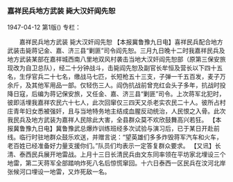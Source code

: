### 嘉祥民兵地方武装  毙大汉奸阎先恕

1947-04-12
第1版()
专栏：

　　嘉祥民兵地方武装
    毙大汉奸阎先恕
    【本报冀鲁豫九日电】喜祥民兵配合地方武装击毙蒋记金、嘉、济三县“剿匪”司令阎先恕。三月九日晚十二时我嘉祥民兵及地方武装某部在嘉祥城西南八里地双风村袭击当地大汉奸阎先恕部（原第三保安旅现改为自卫总队），经二十分钟战斗，击毙阎先恕及副官长牟恒及营长以下四十五名，生俘官兵二十七名，缴战马七匹，长短枪五十三支，子弹一千五百发，麦子万余斤，及其他军用品一部。仅轻伤三人。阎伪抗战前曾充红会头子多年，抗战时投降日寇，后编为蒋记保安旅，又任金、嘉、济三县“剿匪”司令。上次蒋军北犯时，彼即活埋我嘉祥农民六十七人，此次回窜仅三四天又杀老实农民二十人。彼所占村庄青年妇女悉被强奸，且与当地特务地主结成血腥反动统治，人民恨之入骨。此次我民兵及地方武装为嘉祥人民除此大害，全县群众莫不欢欣鼓舞高兴若狂。
    【本报冀鲁豫九日电】冀鲁豫武总爆炸训练班经多次试验与演习后，已于某日开赴前线。临行时驻地群众鼓乐欢送，并赠言说：“望英雄们多多炸毁蒋军汽车和火车，老百姓已经准备好力量支援你们。”队员们均表示一定答复群众要求。
    【又讯】长清、泰西民兵展开地雷战。上月十三日长清民兵由文东同率领在平坊家北埋设三个地雷，第二天蒋军全部踏响炸死八名后惊慌窜回。十六日泰西一区民兵在汶河北岸张候河口埋设一地雷，又炸死敌一名。
